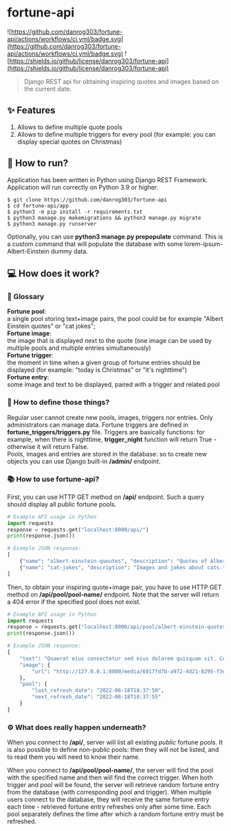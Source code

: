 # fortune-api  
![https://github.com/danrog303/fortune-api/actions/workflows/ci.yml/badge.svg](https://github.com/danrog303/fortune-api/actions/workflows/ci.yml/badge.svg)
![https://shields.io/github/license/danrog303/fortune-api](https://shields.io/github/license/danrog303/fortune-api)
> Django REST api for obtaining inspiring quotes and images based on the current date.   

## ✨ Features
1. Allows to define multiple quote pools
2. Allows to define multiple triggers for every pool (for example: you can display special quotes on Christmas)

## 🔧 How to run?
Application has been written in Python using Django REST Framework. Application will run correctly on Python 3.9 or higher.
```
$ git clone https://github.com/danrog303/fortune-api
$ cd fortune-api/app
$ python3 -m pip install -r requirements.txt
$ python3 manage.py makemigrations && python3 manage.py migrate
$ python3 manage.py runserver
```
Optionally, you can use **python3 manage.py prepopulate** command. This is a custom command that will populate the database with some lorem-ipsum-Albert-Einstein dummy data.

## 💻 How does it work?
### 📝 Glossary  
__Fortune pool__:  
a single pool storing text+image pairs, the pool could be for example "Albert Einstein quotes" or "cat jokes";  
__Fortune image__:  
the image that is displayed next to the quote (one image can be used by multiple pools and multiple entries simultaneously)  
__Fortune trigger__:  
the moment in time when a given group of fortune entries should be displayed (for example: "today is Christmas" or "it's nighttime")  
__Fortune entry__:  
some image and text to be displayed, paired with a trigger and related pool  

### 🔖 How to define those things?
Regular user cannot create new pools, images, triggers nor entries. Only administrators can manage data. Fortune triggers are defined in **fortune_triggers/triggers.py** file. Triggers are basically functions: for example, when there is nighttime, **trigger_night** function will return True - otherwise it will return False.  
Pools, images and entries are stored in the database: so to create new objects you can use Django built-in **/admin/** endpoint.

### 📚 How to use fortune-api?
First, you can use HTTP GET method on **/api/** endpoint. Such a query should display all public fortune pools. 
```python
# Example API usage in Python
import requests
response = requests.get("localhost:8000/api/")
print(response.json())
```
```python
# Example JSON response:
[
    {"name": "albert-einstein-quoutes", "description": "Quotes of Albert Einstein."},
    {"name": "cat-jokes", "description": "Images and jokes about cats."}
]
```

Then, to obtain your inspiring quote+image pair, you have to use HTTP GET method on **/api/pool/pool-name/** endpoint. Note that the server will return a 404 error if the specified pool does not exist.
```python
# Example API usage in Python
import requests
response = requests.get("localhost:8000/api/pool/albert-einstein-quotes/")
print(response.json())
```
```python
# Example JSON response:
{
    "text": "Quaerat eius consectetur sed eius dolorem quisquam sit. Consectetur est quaerat amet velit. Adipisci quaerat ut dolorem dolor ut. Dolor dolor ut quaerat dolorem eius magnam voluptatem. Quisquam velit magnam sed numquam modi. Tempora magnam neque neque velit sit amet.",
    "image": {
        "url": "http://127.0.0.1:8000/media/6817fd7b-a972-4d21-8295-f3df8d0eb4eb.jpg/"
    },
    "pool": {
        "last_refresh_date": "2022-06-18T18:37:50",
        "next_refresh_date": "2022-06-18T18:37:55"
    }
}
```

### ⚙️ What does really happen underneath?
When you connect to **/api/**, server will list all existing *public* fortune pools. It is also possible to define non-public pools: then they will not be listed, and to read them you will need to know their name.

When you connect to **/api/pool/pool-name/**, the server will find the pool with the specified name and then will find the correct trigger. When both trigger and pool will be found, the server will retrieve random fortune entry from the database (with corresponding pool and trigger). When multiple users connect to the database, they will receive the same fortune entry each time - retrieved fortune entry refreshes only after some time. Each pool separately defines the time after which a random fortune entry must be refreshed.
